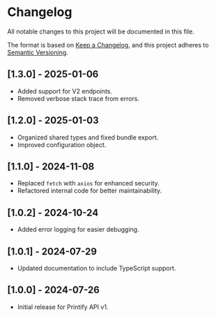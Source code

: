# Changelog

All notable changes to this project will be documented in this file.

The format is based on [Keep a Changelog](https://keepachangelog.com/en/1.0.0/), and this project adheres to [Semantic Versioning](https://semver.org/spec/v2.0.0.html).

## [1.3.0] - 2025-01-06

- Added support for V2 endpoints.
- Removed verbose stack trace from errors.

## [1.2.0] - 2025-01-03

- Organized shared types and fixed bundle export.
- Improved configuration object.

## [1.1.0] - 2024-11-08

- Replaced `fetch` with `axios` for enhanced security.
- Refactored internal code for better maintainability.

## [1.0.2] - 2024-10-24

- Added error logging for easier debugging.

## [1.0.1] - 2024-07-29

- Updated documentation to include TypeScript support.

## [1.0.0] - 2024-07-26

- Initial release for Printify API v1.
